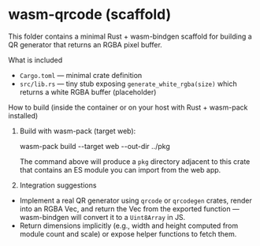 # wasm-qrcode (scaffold)

This folder contains a minimal Rust + wasm-bindgen scaffold for building a QR generator that returns an RGBA pixel buffer.

What is included
- `Cargo.toml` — minimal crate definition
- `src/lib.rs` — tiny stub exposing `generate_white_rgba(size)` which returns a white RGBA buffer (placeholder)

How to build (inside the container or on your host with Rust + wasm-pack installed)

1. Build with wasm-pack (target web):

   wasm-pack build --target web --out-dir ../pkg

   The command above will produce a `pkg` directory adjacent to this crate that contains an ES module you can import from the web app.

2. Integration suggestions

- Implement a real QR generator using `qrcode` or `qrcodegen` crates, render into an RGBA Vec<u8>, and return the Vec<u8> from the exported function — wasm-bindgen will convert it to a `Uint8Array` in JS.
- Return dimensions implicitly (e.g., width and height computed from module count and scale) or expose helper functions to fetch them.
